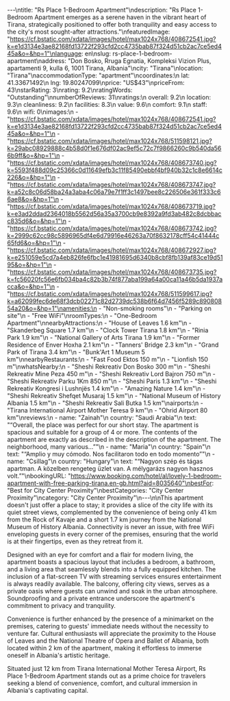 ---\ntitle: "Rs Place 1-Bedroom Apartment"\ndescription: "Rs Place 1-Bedroom Apartment emerges as a serene haven in the vibrant heart of Tirana, strategically positioned to offer both tranquility and easy access to the city's most sought-after attractions."\nfeaturedImage: "https://cf.bstatic.com/xdata/images/hotel/max1024x768/408672541.jpg?k=e1d3134e3ae82168fd13722f293cfd2cc4735bab87f324d51cb2ac7ce5ed445a&o=&hp=1"\nlanguage: en\nslug: rs-place-1-bedroom-apartment\naddress: "Don Bosko, Rruga Egnatia, Kompleksi Vizion Plus, apartamenti 9, kulla 6, 1001 Tirana, Albania"\ncity: "Tirana"\nlocation: "Tirana"\naccommodationType: "apartment"\ncoordinates:\n  lat: 41.33671492\n  lng: 19.80247099\nprice: "US$43"\npriceFrom: 43\nstarRating: 3\nrating: 9.2\nratingWords: "Outstanding"\nnumberOfReviews: 31\nratings:\n  overall: 9.2\n  location: 9.3\n  cleanliness: 9.2\n  facilities: 8.3\n  value: 9.6\n  comfort: 9.1\n  staff: 9.6\n  wifi: 0\nimages:\n  - "https://cf.bstatic.com/xdata/images/hotel/max1024x768/408672541.jpg?k=e1d3134e3ae82168fd13722f293cfd2cc4735bab87f324d51cb2ac7ce5ed445a&o=&hp=1"\n  - "https://cf.bstatic.com/xdata/images/hotel/max1024x768/511598121.jpg?k=29abc08929888c4b58d0f1e676df02ac9ef5c72c7f9866260c9b540da566b9ff&o=&hp=1"\n  - "https://cf.bstatic.com/xdata/images/hotel/max1024x768/408673740.jpg?k=5593f488d09c25366c0d11649efb3c11f85490ebbf4bf940b32c1c8e6614c226&o=&hp=1"\n  - "https://cf.bstatic.com/xdata/images/hotel/max1024x768/408673747.jpg?k=a52c8c06d58ba24a3aba4c06a79e7f1ff3c1497bee8c226506e361f333c66ae8&o=&hp=1"\n  - "https://cf.bstatic.com/xdata/images/hotel/max1024x768/408673719.jpg?k=e3ad2ddad2364018b5562d56a35a3700cb9e8392a9fd3ab482c8dcbbacc835d6&o=&hp=1"\n  - "https://cf.bstatic.com/xdata/images/hotel/max1024x768/408673742.jpg?k=2999c62cc98c5896965df4e6d79916e46263a70f8632178cff54c41444c65fd6&o=&hp=1"\n  - "https://cf.bstatic.com/xdata/images/hotel/max1024x768/408672927.jpg?k=e251059e5cd7a4eb826fe6fbc1e41981695d6340b8cbf8fb139af83ce19d5195&o=&hp=1"\n  - "https://cf.bstatic.com/xdata/images/hotel/max1024x768/408673735.jpg?k=fc56020fc56e6fb034ba4c82b3b74f877aba199a64a00ca11a46b5da1937acca&o=&hp=1"\n  - "https://cf.bstatic.com/xdata/images/hotel/max1024x768/511599617.jpg?k=a62099fec6de68f3dcb02271c82d2739dc538b6f64d7456f5289c89080854a20&o=&hp=1"\namenities:\n  - "Non-smoking rooms"\n  - "Parking on site"\n  - "Free WiFi"\nroomTypes:\n  - "One-Bedroom Apartment"\nnearbyAttractions:\n  - "House of Leaves 1.6 km"\n  - "Skanderbeg Square 1.7 km"\n  - "Clock Tower Tirana 1.8 km"\n  - "Rinia Park 1.9 km"\n  - "National Gallery of Arts Tirana 1.9 km"\n  - "Former Residence of Enver Hoxha 2.1 km"\n  - "Tanners' Bridge 2.3 km"\n  - "Grand Park of Tirana 3.4 km"\n  - "Bunk'Art 1 Museum 5 km"\nnearbyRestaurants:\n  - "Fast Food Ektos 150 m"\n  - "Lionfish 150 m"\nwhatsNearby:\n  - "Sheshi Rekreativ Don Bosko 300 m"\n  - "Sheshi Rekreativ Mine Peza 450 m"\n  - "Sheshi Rekreativ Lord Bajron 750 m"\n  - "Sheshi Rekreativ Parku 1Km 850 m"\n  - "Sheshi Paris 1.3 km"\n  - "Sheshi Rekreativ Kongresi i Lushnjës 1.4 km"\n  - "Amazing Nature 1.4 km"\n  - "Sheshi Rekreativ Shefqet Musaraj 1.5 km"\n  - "National Museum of History Albania 1.5 km"\n  - "Sheshi Rekreativ Sali Butka 1.5 km"\nairports:\n  - "Tirana International Airport Mother Teresa 9 km"\n  - "Ohrid Airport 80 km"\nreviews:\n  - name: "Zainah"\n    country: "Saudi Arabia"\n    text: "“Overall, the place was perfect for our short stay. The apartment is spacious and suitable for a group of 4 or more. The contents of the apartment are exactly as described in the description of the apartment. The neighborhood, many various...”"\n  - name: "Maria"\n    country: "Spain"\n    text: "“Amplio y muy cómodo. Nos facilitaron todo en todo momento”"\n  - name: "Csillag"\n    country: "Hungary"\n    text: "“Nagyon szép és tágas apartman. A közelben rengeteg üzlet van. A mélygarázs nagyon hasznos volt.”"\nbookingURL: "https://www.booking.com/hotel/al/lovely-1-bedroom-apartment-with-free-parking-tirana.en-gb.html?aid=8035640"\nbestFor: "Best for City Center Proximity"\nbestCategories: "City Center Proximity"\ncategory: "City Center Proximity"\n---\n\nThis apartment doesn't just offer a place to stay; it provides a slice of the city life with its quiet street views, complemented by the convenience of being only 41 km from the Rock of Kavaje and a short 1.7 km journey from the National Museum of History Albania. Connectivity is never an issue, with free WiFi enveloping guests in every corner of the premises, ensuring that the world is at their fingertips, even as they retreat from it.

Designed with an eye for comfort and a flair for modern living, the apartment boasts a spacious layout that includes a bedroom, a bathroom, and a living area that seamlessly blends into a fully equipped kitchen. The inclusion of a flat-screen TV with streaming services ensures entertainment is always readily available. The balcony, offering city views, serves as a private oasis where guests can unwind and soak in the urban atmosphere. Soundproofing and a private entrance underscore the apartment's commitment to privacy and tranquility.

Convenience is further enhanced by the presence of a minimarket on the premises, catering to guests' immediate needs without the necessity to venture far. Cultural enthusiasts will appreciate the proximity to the House of Leaves and the National Theatre of Opera and Ballet of Albania, both located within 2 km of the apartment, making it effortless to immerse oneself in Albania's artistic heritage.

Situated just 12 km from Tirana International Mother Teresa Airport, Rs Place 1-Bedroom Apartment stands out as a prime choice for travelers seeking a blend of convenience, comfort, and cultural immersion in Albania's captivating capital.
